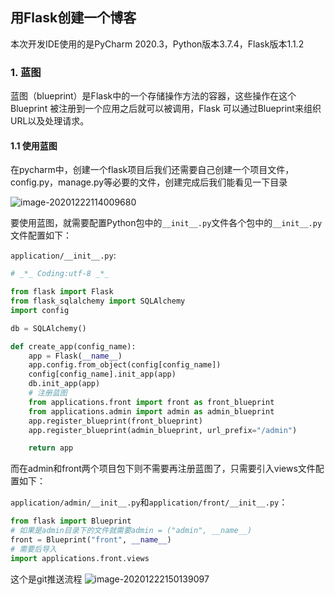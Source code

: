## 用Flask创建一个博客

本次开发IDE使用的是PyCharm 2020.3，Python版本3.7.4，Flask版本1.1.2

### 1. 蓝图

​		蓝图（blueprint）是Flask中的一个存储操作方法的容器，这些操作在这个Blueprint 被注册到一个应用之后就可以被调用，Flask 可以通过Blueprint来组织URL以及处理请求。

#### 1.1 使用蓝图

在pycharm中，创建一个flask项目后我们还需要自己创建一个项目文件，config.py，manage.py等必要的文件，创建完成后我们能看见一下目录

![image-20201222114009680](https://i.loli.net/2020/12/22/PpjX61BvVyKYL9J.png)

要使用蓝图，就需要配置Python包中的`__init__.py`文件各个包中的`__init__.py`文件配置如下：

`application/__init__.py`:

~~~python
# _*_ Coding:utf-8 _*_

from flask import Flask
from flask_sqlalchemy import SQLAlchemy
import config

db = SQLAlchemy()

def create_app(config_name):
    app = Flask(__name__)
    app.config.from_object(config[config_name])
    config[config_name].init_app(app)
    db.init_app(app)
    # 注册蓝图
    from applications.front import front as front_blueprint
    from applications.admin import admin as admin_blueprint
    app.register_blueprint(front_blueprint)
    app.register_blueprint(admin_blueprint, url_prefix="/admin")

    return app
~~~

而在admin和front两个项目包下则不需要再注册蓝图了，只需要引入views文件配置如下：

`application/admin/__init__.py`和`application/front/__init__.py`：

~~~python
from flask import Blueprint
# 如果是admin目录下的文件就需要admin = ("admin", __name__)
front = Blueprint("front", __name__)
# 需要后导入
import applications.front.views
~~~

这个是git推送流程
![image-20201222150139097](https://i.loli.net/2020/12/22/AY69CjNGXbOlr5E.png)

